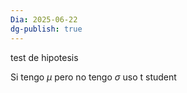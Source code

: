 ```yaml
---
Dia: 2025-06-22
dg-publish: true
---
```

test de hipotesis



Si tengo $\mu$ pero no tengo $\sigma$ uso t student 